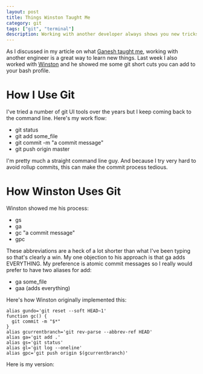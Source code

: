 ```yaml
---
layout: post
title: Things Winston Taught Me
category: git
tags: ["git", "terminal"]
description: Working with another developer always shows you new tricks.  Here Winston gave me a good set of git shortcuts for easing commits in the terminal.
---
```

As I discussed in my article on what [Ganesh taught me](http://fuzzyblog.io/blog/learning/2017/03/02/things-ganesh-taught-me.html), working with another engineer is a great way to learn new things.  Last week I also worked with [Winston](http://winstonkotzan.com/) and he showed me some git short cuts you can add to your bash profile.

# How I Use Git

I've tried a number of git UI tools over the years but I keep coming back to the command line.  Here's my work flow:

* git status
* git add some_file
* git commit -m "a commit message"
* git push origin master

I'm pretty much a straight command line guy.  And because I try very hard to avoid rollup commits, this can make the commit process tedious.

# How Winston Uses Git

Winston showed me his process: 

* gs
* ga 
* gc "a commit message"
* gpc 

These abbreviations are a heck of a lot shorter than what I've been typing so that's clearly a win.  My one objection to his approach is that ga adds EVERYTHING.  My preference is atomic commit messages so I really would prefer to have two aliases for add:

* ga some_file
* gaa (adds everything)

Here's how Winston originally implemented this:

    alias gundo='git reset --soft HEAD~1'
    function gc() {
      git commit -m "$*"
    }
    alias gcurrentbranch='git rev-parse --abbrev-ref HEAD'
    alias ga='git add .'
    alias gs='git status'
    alias gl='git log --oneline'
    alias gpc='git push origin $(gcurrentbranch)'
    
Here is my version:

    
